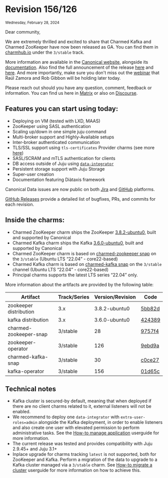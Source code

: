 # Revision 156/126
<sub>Wednesday, February 28, 2024</sub>

Dear community,

We are extremely thrilled and excited to share that Charmed Kafka and Charmed ZooKeeper have now been released as GA. You can find them in [charmhub.io](https://charmhub.io/) under the `3/stable` track.

More information are available in the [Canonical website](https://canonical.com/data/kafka), alongside its [documentation](https://canonical.com/data/docs/kafka/iaas).
Also find the full announcement of the release [here](https://canonical.com/blog/charmed-kafka-general-availability) and [here](https://discourse.charmhub.io/t/announcing-general-availability-of-charmed-kafka/13277). 
And more importantly, make sure you don't miss out the [webinar](https://www.linkedin.com/events/7161727829259366401/about/) that Raúl Zamora and Rob Gibbon will be holding later today.

Please reach out should you have any question, comment, feedback or information. You can find us here in [Matrix](https://matrix.to/#/#charmhub-data-platform:ubuntu.com) or also on [Discourse](https://discourse.charmhub.io/).

## Features you can start using today:

* Deploying on VM (tested with LXD, MAAS)
* ZooKeeper using SASL authentication
* Scaling up/down in one simple juju command
* Multi-broker support and Highly-Available setups
* Inter-broker authenticated communication
* TLS/SSL support using `tls-certificates` Provider charms (see more [here](https://charmhub.io/topics/security-with-x-509-certificates))
* SASL/SCRAM and mTLS authentication for clients
* DB access outside of Juju using [`data-integrator`](https://charmhub.io/data-integrator)
* Persistent storage support with Juju Storage
* Super-user creation
* Documentation featuring Diàtaxis framework

Canonical Data issues are now public on both [Jira](https://warthogs.atlassian.net/jira/software/c/projects/DPE/issues/) 
and [GitHub](https://github.com/canonical/kafka-operator/issues) platforms.

[GitHub Releases](https://github.com/canonical/kafka-operator/releases) provide a detailed list of bugfixes, PRs, and commits for each revision.

## Inside the charms:

* Charmed ZooKeeper charm ships the ZooKeeper [3.8.2-ubuntu0](https://launchpad.net/zookeeper-releases/3.x/3.8.2-ubuntu0), built and supported by Canonical
* Charmed Kafka charm ships the Kafka [3.6.0-ubuntu0](https://launchpad.net/kafka-releases/3.x/3.6.0-ubuntu0), built and supported by Canonical
* Charmed ZooKeeper charm is based on [charmed-zookeeper snap](https://snapcraft.io/charmed-zookeeper) on the `3/stable` (Ubuntu LTS “22.04” - core22-based)
* Charmed Kafka charm is based on [charmed-kafka snap](https://snapcraft.io/charmed-kafka) on the `3/stable` channel (Ubuntu LTS “22.04” - core22-based)
* Principal charms supports the latest LTS series “22.04” only.

More information about the artifacts are provided by the following table:

| Artifact               | Track/Series | Version/Revision | Code                                                                                                                |
|------------------------|--------------|------------------|---------------------------------------------------------------------------------------------------------------------|
| zookeeper distribution | 3.x          | 3.8.2-ubuntu0    | [5bb82d](https://git.launchpad.net/zookeeper-releases/tree/?h=lp-3.8.2&id=5bb82df4ffba910a5b30dd42499921466405f087) |
| kafka distribution     | 3.x          | 3.6.0-ubuntu0    | [424389](https://git.launchpad.net/kafka-releases/tree/?h=lp-3.6.0&id=424389bb8f230beaef4ccb94aca464b5d22ac310)     |
| charmed-zookeeper-snap | 3/stable     | 28               | [9757f4](https://github.com/canonical/charmed-zookeeper-snap/tree/9757f4a2a889981275f8f2a1a87e1c78ae1adb77)         |        
| zookeeper-operator     | 3/stable     | 126              | [9ebd9a](https://github.com/canonical/zookeeper-operator/commit/9ebd9a2050e0bd626feb0019222d45f211ca7774)           | 
| charmed-kafka-snap     | 3/stable     | 30               | [c0ce27](https://github.com/canonical/charmed-kafka-snap/tree/c0ce275f70f688e66f10f295456d2b5ff33d4f64)             |  
| kafka-operator         | 3/stable     | 156              | [01d65c](https://github.com/canonical/kafka-operator/tree/01d65c3444b593d5f18d197a6514421afd3f2bc6)                 |   


## Technical notes

* Kafka cluster is secured-by default, meaning that when deployed if there are no client charms related to it, external listeners will not be enabled.
* We recommend to deploy one `data-integrator` with `extra-user-roles=admin` alongside the Kafka deployment, in order to enable listeners and also create one user with elevated permission 
  to perform administrative tasks. See the [How-to manage application](/t/charmed-kafka-documentation-how-to-manage-app/10285) userguide for more information.
* The current release was tested and provides compatibility with Juju 2.9.45+ and Juju 3.1+
* Inplace upgrade for charms tracking `latest` is not supported, both for ZooKeeper and Kafka. Perform a migration of the data to upgrade to a Kafka cluster managed via a `3/stable` charm. 
  See [How-to migrate a cluster](/t/charmed-kafka-documentation-how-to-migrate-a-cluster/10951) userguide for more information on how to achieve this. 